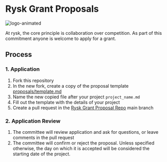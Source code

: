 # Rysk Grant Proposals
![logo-animated](https://github.com/rysk-finance/Rysk-Grant-Proposals/assets/8145692/d6e499ca-6730-4039-967f-c9d62a381f7b)

At rysk, the core principle is collaboration over competition. As part of this commitment anyone is welcome to apply for a grant.

## Process
### 1. Application
1. Fork this repository
2. In the new fork, create a copy of the proposal template [proposals/template.md](https://github.com/rysk-finance/Rysk-Grant-Proposals/tree/main/proposals)
3. Name the new copied file after your project `project_name.md`
4. Fill out the template with the details of your project
5. Create a pull request in the [Rysk Grant Proposal Repo](https://github.com/rysk-finance/Rysk-Grant-Proposals/tree/main) main branch

### 2. Application Review
1. The committee will review application and ask for questions, or leave comments in the pull request
2. The committee will confirm or reject the proposal. Unless specified otherwise, the day on which it is accepted will be considered the starting date of the project.


